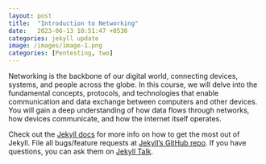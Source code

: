```yaml
---
layout: post
title:  "Introduction to Networking"
date:   2023-06-13 10:51:47 +0530
categories: jekyll update
image: /images/image-1.png
categories: [Pentesting, two]
---
```

Networking is the backbone of our digital world, connecting devices, systems, and people across the globe. In this course, we will delve into the fundamental concepts, protocols, and technologies that enable communication and data exchange between computers and other devices. You will gain a deep understanding of how data flows through networks, how devices communicate, and how the internet itself operates.


Check out the [Jekyll docs][jekyll-docs] for more info on how to get the most out of Jekyll. File all bugs/feature requests at [Jekyll’s GitHub repo][jekyll-gh]. If you have questions, you can ask them on [Jekyll Talk][jekyll-talk].

[jekyll-docs]: http://jekyllrb.com/docs/home
[jekyll-gh]:   https://github.com/jekyll/jekyll
[jekyll-talk]: https://talk.jekyllrb.com/
